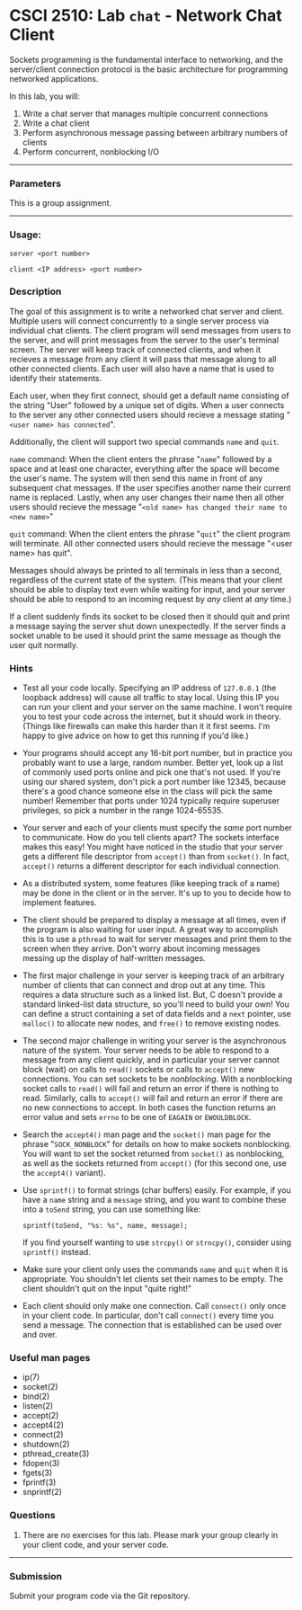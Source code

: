 # CSCI 2510: Lab `chat` - Network Chat Client

Sockets programming is the fundamental interface to networking,
and the server/client connection protocol is the basic architecture
for programming networked applications. 

In this lab, you will:

1.  Write a chat server that manages multiple concurrent connections
2.  Write a chat client
3.  Perform asynchronous message passing between arbitrary numbers of
    clients
4.  Perform concurrent, nonblocking I/O

------------------------------------------------------------------------

### Parameters

This is a group assignment.

------------------------------------------------------------------------

### Usage:

`server <port number>`

`client <IP address> <port number>`

### Description

The goal of this assignment is to write a networked chat server and
client. Multiple users will connect concurrently to a single server
process via individual chat clients. The client program will send
messages from users to the server, and will print messages from the
server to the user\'s terminal screen. The server will keep track of
connected clients, and when it recieves a message from any client it
will pass that message along to all other connected clients. Each user
will also have a name that is used to identify their statements.

Each user, when they first connect, should get a default name consisting
of the string \"User\" followed by a unique set of digits. When a user
connects to the server any other connected users should recieve a
message stating \"`<user name> has connected`\".

Additionally, the client will support two special commands `name` and
`quit`.

`name` command: When the client enters the phrase \"`name`\" followed by
a space and at least one character, everything after the space will
become the user\'s name. The system will then send this name in front of
any subsequent chat messages. If the user specifies another name their
current name is replaced. Lastly, when any user changes their name then
all other users should recieve the message
\"`<old name> has changed their name to <new name>`\"

`quit` command: When the client enters the phrase \"`quit`\" the client
program will terminate. All other connected users should recieve the
message \"\<user name\> has quit\".

Messages should always be printed to all terminals in less than a
second, regardless of the current state of the system. (This means that
your client should be able to display text even while waiting for input,
and your server should be able to respond to an incoming request by
*any* client at *any* time.)

If a client suddenly finds its socket to be closed then it should quit
and print a message saying the server shut down unexpectedly. If the
server finds a socket unable to be used it should print the same message
as though the user quit normally.

### Hints

-   Test all your code locally. Specifying an IP address of `127.0.0.1`
    (the loopback address) will cause all traffic to stay local. Using
    this IP you can run your client and your server on the same machine.
    I won\'t require you to test your code across the internet, but it
    should work in theory. (Things like firewalls can make this harder
    than it it first seems. I\'m happy to give advice on how to get this
    running if you\'d like.)

-   Your programs should accept any 16-bit port number, but in practice you
    probably want to use a large, random number. Better yet, look up a
    list of commonly used ports online and pick one that\'s not used.
    If you're using our shared system, don't pick a port number like
    12345, because there's a good chance someone else in the class will pick
    the same number!
    Remember that ports under 1024 typically require superuser privileges, so
    pick a number in the range 1024-65535.

-   Your server and each of your clients must specify the *same* port
    number to communicate. How do you tell clients apart? The sockets
    interface makes this easy! You might have noticed in the studio that
    your server gets a different file descriptor from `accept()` than
    from `socket()`. In fact, `accept()` returns a different descriptor
    for each individual connection.

-   As a distributed system, some features (like keeping track of a
    name) may be done in the client or in the server. It\'s up to you to
    decide how to implement features.

-   The client should be prepared to display a message at all times,
    even if the program is also waiting for user input. A great way to
    accomplish this is to use a `pthread` to wait for server messages
    and print them to the screen when they arrive. Don\'t worry about
    incoming messages messing up the display of half-written messages.

-   The first major challenge in your server is keeping track of an
    arbitrary number of clients that can connect and drop out at any
    time. This requires a data structure such as a linked list.
    But, C doesn't provide a standard linked-list data structure, so
    you'll need to build your own! You can define a struct containing
    a set of data fields and a `next` pointer, use `malloc()` to
    allocate new nodes, and `free()` to remove existing nodes.

-   The second major challenge in writing your server is the
    asynchronous nature of the system. Your server needs to be able to
    respond to a message from any client quickly, and in particular your
    server cannot block (wait) on calls to `read()` sockets or calls to
    `accept()` new connections. You can set sockets to be *nonblocking*.
    With a nonblocking socket calls to `read()` will fail and return an
    error if there is nothing to read. Similarly, calls to `accept()`
    will fail and return an error if there are no new connections to
    accept. In both cases the function returns an error value and sets
    `errno` to be one of `EAGAIN` or `EWOULDBLOCK`.

-   Search the `accept4()` man page and the `socket()` man page for the
    phrase \"`SOCK_NONBLOCK`\" for details on how to make sockets
    nonblocking. You will want to set the socket returned from
    `socket()` as nonblocking, as well as the sockets returned from
    `accept()` (for this second one, use the `accept4()` variant).

-   Use `sprintf()` to format strings (char buffers) easily. For
    example, if you have a `name` string and a `message` string, and you
    want to combine these into a `toSend` string, you can use something
    like:

    `sprintf(toSend, "%s: %s", name, message);`

    If you find yourself wanting to use `strcpy()` or `strncpy()`,
    consider using `sprintf()` instead.

-   Make sure your client only uses the commands `name` and `quit` when
    it is appropriate. You shouldn\'t let clients set their names to be
    empty. The client shouldn\'t quit on the input \"quite right!\"

-   Each client should only make one connection. Call `connect()` only
    once in your client code. In particular, don\'t call `connect()`
    every time you send a message. The connection that is established
    can be used over and over.

### Useful man pages

* ip(7) 
* socket(2)
* bind(2)
* listen(2) 
* accept(2) 
* accept4(2) 
* connect(2) 
* shutdown(2) 
* pthread\_create(3) 
* fdopen(3)
* fgets(3)
* fprintf(3)
* snprintf(2)

### Questions

1.  There are no exercises for this lab. Please mark your group clearly
    in your client code, and your server code.

------------------------------------------------------------------------

### Submission

Submit your program code via the Git repository.
